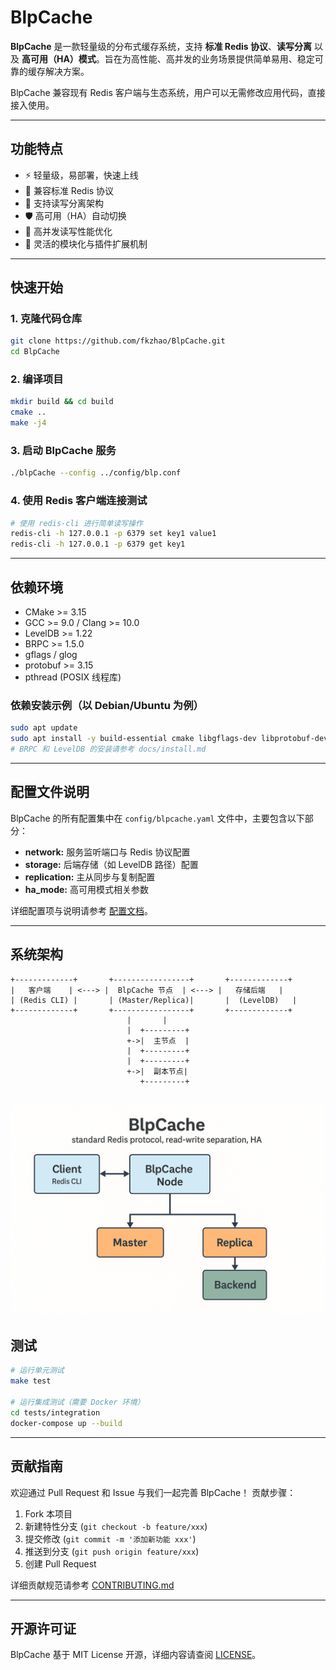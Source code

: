 
# BlpCache

**BlpCache** 是一款轻量级的分布式缓存系统，支持 **标准 Redis 协议**、**读写分离** 以及 **高可用（HA）模式**。旨在为高性能、高并发的业务场景提供简单易用、稳定可靠的缓存解决方案。

BlpCache 兼容现有 Redis 客户端与生态系统，用户可以无需修改应用代码，直接接入使用。

---

## 功能特点
- ⚡ 轻量级，易部署，快速上线
- 📡 兼容标准 Redis 协议
- 🔄 支持读写分离架构
- 🛡️ 高可用（HA）自动切换
- 🚀 高并发读写性能优化
- 🧩 灵活的模块化与插件扩展机制

---

## 快速开始

### 1. 克隆代码仓库
```bash
git clone https://github.com/fkzhao/BlpCache.git
cd BlpCache
````

### 2. 编译项目

```bash
mkdir build && cd build
cmake ..
make -j4
```

### 3. 启动 BlpCache 服务

```bash
./blpCache --config ../config/blp.conf
```

### 4. 使用 Redis 客户端连接测试

```bash
# 使用 redis-cli 进行简单读写操作
redis-cli -h 127.0.0.1 -p 6379 set key1 value1
redis-cli -h 127.0.0.1 -p 6379 get key1
```

---

## 依赖环境

* CMake >= 3.15
* GCC >= 9.0 / Clang >= 10.0
* LevelDB >= 1.22
* BRPC >= 1.5.0
* gflags / glog
* protobuf >= 3.15
* pthread (POSIX 线程库)

### 依赖安装示例（以 Debian/Ubuntu 为例）

```bash
sudo apt update
sudo apt install -y build-essential cmake libgflags-dev libprotobuf-dev protobuf-compiler libgoogle-glog-dev libsnappy-dev
# BRPC 和 LevelDB 的安装请参考 docs/install.md
```

---

## 配置文件说明

BlpCache 的所有配置集中在 `config/blpcache.yaml` 文件中，主要包含以下部分：

* **network:** 服务监听端口与 Redis 协议配置
* **storage:** 后端存储（如 LevelDB 路径）配置
* **replication:** 主从同步与复制配置
* **ha\_mode:** 高可用模式相关参数

详细配置项与说明请参考 [配置文档](docs/configuration.md)。

---

## 系统架构

```
+-------------+       +-----------------+       +-------------+
|   客户端    | <---> |  BlpCache 节点  | <---> |   存储后端   |
| (Redis CLI) |       | (Master/Replica)|       |  (LevelDB)   |
+-------------+       +-----------------+       +-------------+
                          |       |
                          |  +---------+
                          +->|  主节点  |
                          |  +---------+
                          |  +---------+
                          +->|  副本节点|
                             +---------+
```
![image](arch.png)
---

## 测试

```bash
# 运行单元测试
make test

# 运行集成测试（需要 Docker 环境）
cd tests/integration
docker-compose up --build
```

---

## 贡献指南

欢迎通过 Pull Request 和 Issue 与我们一起完善 BlpCache！
贡献步骤：

1. Fork 本项目
2. 新建特性分支 (`git checkout -b feature/xxx`)
3. 提交修改 (`git commit -m '添加新功能 xxx'`)
4. 推送到分支 (`git push origin feature/xxx`)
5. 创建 Pull Request

详细贡献规范请参考 [CONTRIBUTING.md](CONTRIBUTING.md)

---

## 开源许可证

BlpCache 基于 MIT License 开源，详细内容请查阅 [LICENSE](LICENSE)。

